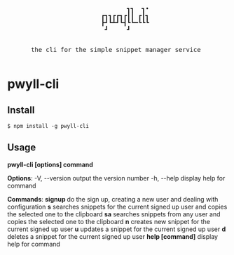 <div class="text" align="center">
    <pre>
           ┓┓  ┓•
    ┏┓┓┏┏┓┏┃┃ ┏┃┓
    ┣┛┗┻┛┗┫┗┗━┗┗┗
┛     ┛

the cli for the simple snippet manager service
    </pre>
</div>

# pwyll-cli

## Install

`$ npm install -g pwyll-cli`

## Usage

**pwyll-cli [options] command**

**Options**:
  -V, --version            output the version number
  -h, --help               display help for command

**Commands**:
  **signup <url> <username>**  do the sign up, creating a new user and dealing with configuration
  **s**                        searches snippets for the current signed up user and copies the selected one to the clipboard
  **sa**                       searches snippets from any user and copies the selected one to the clipboard
  **n**                        creates new snippet for the current signed up user
  **u**                        updates a snippet for the current signed up user
  **d**                        deletes a snippet for the current signed up user
  **help [command]**           display help for command

